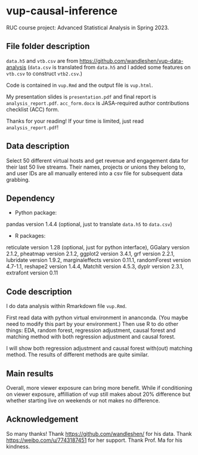 # vup-causal-inference

RUC course project: Advanced Statistical Analysis in Spring 2023.

## File folder description

`data.h5` and `vtb.csv` are from https://github.com/wandleshen/vup-data-analysis (`data.csv` is translated from `data.h5` and I added some features on `vtb.csv` to construct `vtb2.csv`.) 

Code is contained in `vup.Rmd` and the output file is `vup.html`. 

My presentation slides is `presentation.pdf` and final report is `analysis_report.pdf`. `acc_form.docx` is JASA-required author contributions checklist (ACC) form.

Thanks for your reading! If your time is limited, just read `analysis_report.pdf`!


## Data description

Select 50 different virtual hosts and get revenue and engagement data for their last 50 live streams. Their names, projects or unions they belong to, and user IDs are all manually entered into a csv file for subsequent data grabbing.

## Dependency
* Python package:

pandas version 1.4.4 (optional, just to translate `data.h5` to `data.csv`)
* R packages: 

reticulate version 1.28 (optional, just for python interface), GGalary version 2.1.2, pheatmap version 2.1.2, ggplot2 version 3.4.1, grf version 2.2.1, lubridate version 1.9.2, marginaleffects version 0.11.1, randomForest version 4.7-1.1, reshape2 version 1.4.4, MatchIt version 4.5.3, dyplr version 2.3.1, extrafont version 0.11

## Code description

I do data analysis within Rmarkdown file `vup.Rmd`. 

First read data with python virtual environment in ananconda. (You maybe need to modify this part by your environment.) Then use R to do other things: EDA, random forest, regression adjustment, causal forest and matching method with both regression adjustment and causal forest. 

I will show both regression adjustment and causal forest with(out) matching method. The results of different methods are quite similar.

## Main results

Overall, more viewer exposure can bring more benefit. While if conditioning on viewer exposure, affilliation of vup still makes about 20% difference but whether starting live on weekends or not makes no difference.

## Acknowledgement

So many thanks! Thank https://github.com/wandleshen/ for his data. Thank https://weibo.com/u/7743187451 for her support. Thank Prof. Ma for his kindness.
